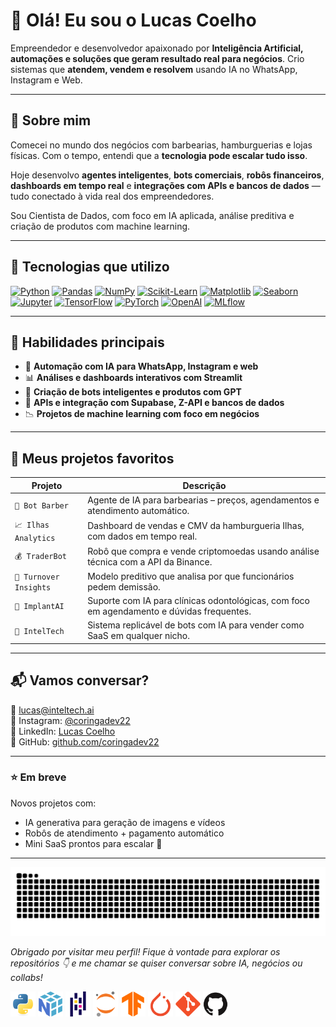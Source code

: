 # 👋 Olá! Eu sou o Lucas Coelho

Empreendedor e desenvolvedor apaixonado por **Inteligência Artificial, automações e soluções que geram resultado real para negócios**. Crio sistemas que **atendem, vendem e resolvem** usando IA no WhatsApp, Instagram e Web.  

---

## 💼 Sobre mim

Comecei no mundo dos negócios com barbearias, hamburguerias e lojas físicas. Com o tempo, entendi que a **tecnologia pode escalar tudo isso**.  

Hoje desenvolvo **agentes inteligentes**, **bots comerciais**, **robôs financeiros**, **dashboards em tempo real** e **integrações com APIs e bancos de dados** — tudo conectado à vida real dos empreendedores.

Sou Cientista de Dados, com foco em IA aplicada, análise preditiva e criação de produtos com machine learning.

---

## 🚀 Tecnologias que utilizo

[![Python](https://img.shields.io/badge/PYTHON-3776AB?style=for-the-badge&logo=python&logoColor=white)](https://www.python.org/)
[![Pandas](https://img.shields.io/badge/PANDAS-150458?style=for-the-badge&logo=pandas&logoColor=white)](https://pandas.pydata.org/)
[![NumPy](https://img.shields.io/badge/NUMPY-013243?style=for-the-badge&logo=numpy&logoColor=white)](https://numpy.org/)
[![Scikit-Learn](https://img.shields.io/badge/SKLEARN-F7931E?style=for-the-badge&logo=scikit-learn&logoColor=white)](https://scikit-learn.org/)
[![Matplotlib](https://img.shields.io/badge/MATPLOTLIB-11557C?style=for-the-badge&logo=matplotlib&logoColor=white)](https://matplotlib.org/)
[![Seaborn](https://img.shields.io/badge/SEABORN-2D3F70?style=for-the-badge)](https://seaborn.pydata.org/)
[![Jupyter](https://img.shields.io/badge/JUPYTER-F37626?style=for-the-badge&logo=jupyter&logoColor=white)](https://jupyter.org/)
[![TensorFlow](https://img.shields.io/badge/TENSORFLOW-FF6F00?style=for-the-badge&logo=tensorflow&logoColor=white)](https://www.tensorflow.org/)
[![PyTorch](https://img.shields.io/badge/PYTORCH-EE4C2C?style=for-the-badge&logo=pytorch&logoColor=white)](https://pytorch.org/)
[![OpenAI](https://img.shields.io/badge/OPENAI-412991?style=for-the-badge&logo=openai&logoColor=white)](https://platform.openai.com/)
[![MLflow](https://img.shields.io/badge/MLFLOW-0194E2?style=for-the-badge)](https://mlflow.org/)


---

## 🧠 Habilidades principais

- 📲 **Automação com IA para WhatsApp, Instagram e web**
- 📊 **Análises e dashboards interativos com Streamlit**
- 🤖 **Criação de bots inteligentes e produtos com GPT**
- 🔧 **APIs e integração com Supabase, Z-API e bancos de dados**
- 📉 **Projetos de machine learning com foco em negócios**

---

## 🧩 Meus projetos favoritos

| Projeto | Descrição |
|--------|-----------|
| `🤖 Bot Barber` | Agente de IA para barbearias – preços, agendamentos e atendimento automático. |
| `📈 Ilhas Analytics` | Dashboard de vendas e CMV da hamburgueria Ilhas, com dados em tempo real. |
| `💰 TraderBot` | Robô que compra e vende criptomoedas usando análise técnica com a API da Binance. |
| `🧪 Turnover Insights` | Modelo preditivo que analisa por que funcionários pedem demissão. |
| `🦷 ImplantAI` | Suporte com IA para clínicas odontológicas, com foco em agendamento e dúvidas frequentes. |
| `🧠 IntelTech` | Sistema replicável de bots com IA para vender como SaaS em qualquer nicho. |

---

## 📬 Vamos conversar?

📧 lucas@inteltech.ai  
📱 Instagram: [@coringadev22](https://instagram.com/coringadev22)  
🔗 LinkedIn: [Lucas Coelho](https://linkedin.com/in/)  
🐙 GitHub: [github.com/coringadev22](https://github.com/coringadev22)

---

### ⭐ Em breve

Novos projetos com:
- IA generativa para geração de imagens e vídeos
- Robôs de atendimento + pagamento automático
- Mini SaaS prontos para escalar 🧩

---

![snake gif](https://raw.githubusercontent.com/Coringadev22/Coringadev22/output/github-contribution-grid-snake-dark.svg?palette=github-dark&color_snake=#00ffcc&color_dots=#39ff14,#ff00ff,#00ffff,#ffffff)



*Obrigado por visitar meu perfil! Fique à vontade para explorar os repositórios 👇 e me chamar se quiser conversar sobre IA, negócios ou collabs!*

<p align="left">
  <img src="https://raw.githubusercontent.com/devicons/devicon/master/icons/python/python-original.svg" alt="Python" width="40" height="40"/>
  <img src="https://raw.githubusercontent.com/devicons/devicon/master/icons/numpy/numpy-original.svg" alt="NumPy" width="40" height="40"/>
  <img src="https://raw.githubusercontent.com/devicons/devicon/master/icons/pandas/pandas-original.svg" alt="Pandas" width="40" height="40"/>
  <img src="https://raw.githubusercontent.com/devicons/devicon/master/icons/jupyter/jupyter-original.svg" alt="Jupyter" width="40" height="40"/>
  <img src="https://raw.githubusercontent.com/devicons/devicon/master/icons/tensorflow/tensorflow-original.svg" alt="TensorFlow" width="40" height="40"/>
  <img src="https://raw.githubusercontent.com/devicons/devicon/master/icons/pytorch/pytorch-original.svg" alt="PyTorch" width="40" height="40"/>
  <img src="https://raw.githubusercontent.com/devicons/devicon/master/icons/git/git-original.svg" alt="Git" width="40" height="40"/>
  <img src="https://raw.githubusercontent.com/devicons/devicon/master/icons/github/github-original.svg" alt="GitHub" width="40" height="40"/>
</p>


